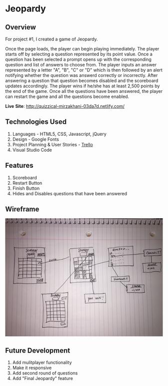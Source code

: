# Jeopardy

## Overview

For project #1, I created a game of Jeopardy.

Once the page loads, the player can begin playing immediately. The player starts off by selecting a question represented by its point value. Once a question has been selected a prompt opens up with the corresponding question and list of answers to choose from. The player inputs an answer represented by a letter "A", "B", "C" or "D" which is then followed by an alert notifying whether the question was answerd correctly or incorrectly. After answering a question that question becomes disabled and the scoreboard updates accordingly. The player wins if he/she has at least 2,500 points by the end of the game. Once all the questions have been answered, the player can restart the game and all the questions become enabled.


**Live** **Site**:
http://quizzical-mirzakhani-03da7d.netlify.com/ 

## Technologies Used

1. Languages - HTML5, CSS, Javascript, jQuery
2. Design - Google Fonts
3. Project Planning & User Stories - [Trello](https://trello.com/b/3Nr1vPfJ/wdi-project-1)
4. Visual Studio Code

## Features

1. Scoreboard
2. Restart Button
3. Finish Button
4. Hides and Disables questions that have been answered

## Wireframe

![alt text](https://github.com/cpak125/WDI-Project-1/blob/master/images/wireframe.jpg)

## Future Development

1. Add mulitplayer functionality
2. Make it responsive
3. Add second round of questions
4. Add "Final Jeopardy" feature